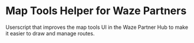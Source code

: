 # Map Tools Helper for Waze Partners
 Userscript that improves the map tools UI in the Waze Partner Hub to make it easier to draw and manage routes.
